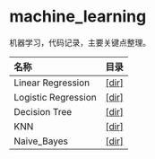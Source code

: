 # machine_learning
机器学习，代码记录，主要关键点整理。

|名称                  |目录         |
|:--------------------|-------------|
| Linear Regression   | [[dir]](https://github.com/tonyztao/machine_learning/tree/master/linear_regression)|
| Logistic Regression | [[dir]](https://github.com/tonyztao/machine_learning/tree/master/logistic_regression)|
| Decision Tree       | [[dir]](https://github.com/tonyztao/machine_learning/tree/master/decision%20tree)|
| KNN       | [[dir]](https://github.com/tonyztao/machine_learning/tree/master/KNN)|
| Naive_Bayes | [[dir]](https://github.com/tonyztao/machine_learning/tree/master/Naive_Bayes)


